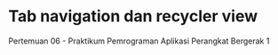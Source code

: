 # Tab navigation dan recycler view
Pertemuan 06 - Praktikum Pemrograman Aplikasi Perangkat Bergerak 1
